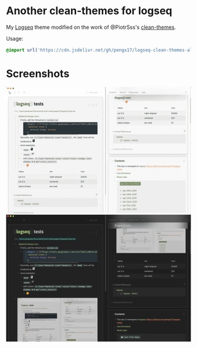 # Another clean-themes for logseq

My [Logseq](https://logseq.com) theme modified on the work of @PiotrSss's [clean-themes](https://github.com/PiotrSss/logseq-clean-themes).

Usage:

```css
@import url('https://cdn.jsdelivr.net/gh/pengx17/logseq-clean-themes-alt@1.1.0/custom.css');
```

# Screenshots
![white](./white.png)
![black](./black.png)
